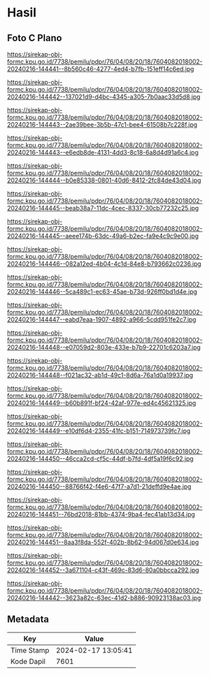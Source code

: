 # Hasil

## Foto C Plano

https://sirekap-obj-formc.kpu.go.id/7738/pemilu/pdpr/76/04/08/20/18/7604082018002-20240216-144441--8b560c46-4277-4ed4-b7fb-151eff14c6ed.jpg

https://sirekap-obj-formc.kpu.go.id/7738/pemilu/pdpr/76/04/08/20/18/7604082018002-20240216-144442--137021d9-d4bc-4345-a305-7b0aac33d5d8.jpg

https://sirekap-obj-formc.kpu.go.id/7738/pemilu/pdpr/76/04/08/20/18/7604082018002-20240216-144443--2ae39bee-3b5b-47c1-bee4-61508b7c228f.jpg

https://sirekap-obj-formc.kpu.go.id/7738/pemilu/pdpr/76/04/08/20/18/7604082018002-20240216-144443--e6edb8de-4131-4dd3-8c18-6a8d4d91a6c4.jpg

https://sirekap-obj-formc.kpu.go.id/7738/pemilu/pdpr/76/04/08/20/18/7604082018002-20240216-144444--b0e85338-0801-40d6-8412-2fc84de43d04.jpg

https://sirekap-obj-formc.kpu.go.id/7738/pemilu/pdpr/76/04/08/20/18/7604082018002-20240216-144445--beab38a7-11dc-4cec-8337-30cb77232c25.jpg

https://sirekap-obj-formc.kpu.go.id/7738/pemilu/pdpr/76/04/08/20/18/7604082018002-20240216-144445--aeee174b-63dc-49a6-b2ec-fa9e4c9c9e00.jpg

https://sirekap-obj-formc.kpu.go.id/7738/pemilu/pdpr/76/04/08/20/18/7604082018002-20240216-144446--082a12ed-4b04-4c1d-84e8-b793662c0236.jpg

https://sirekap-obj-formc.kpu.go.id/7738/pemilu/pdpr/76/04/08/20/18/7604082018002-20240216-144446--5ca489c1-ec63-45ae-b73d-926ff0bd1d4e.jpg

https://sirekap-obj-formc.kpu.go.id/7738/pemilu/pdpr/76/04/08/20/18/7604082018002-20240216-144447--eabd7eaa-1907-4892-a966-5cdd951fe2c7.jpg

https://sirekap-obj-formc.kpu.go.id/7738/pemilu/pdpr/76/04/08/20/18/7604082018002-20240216-144448--e07059d2-803e-433e-b7b9-22701c6203a7.jpg

https://sirekap-obj-formc.kpu.go.id/7738/pemilu/pdpr/76/04/08/20/18/7604082018002-20240216-144448--f021ac32-ab1d-49c1-8d6a-76a1d0a19937.jpg

https://sirekap-obj-formc.kpu.go.id/7738/pemilu/pdpr/76/04/08/20/18/7604082018002-20240216-144449--b60b891f-bf24-42af-977e-ed4c45621325.jpg

https://sirekap-obj-formc.kpu.go.id/7738/pemilu/pdpr/76/04/08/20/18/7604082018002-20240216-144449--e10df6d4-2355-41fc-b151-714973739fc7.jpg

https://sirekap-obj-formc.kpu.go.id/7738/pemilu/pdpr/76/04/08/20/18/7604082018002-20240216-144450--46cca2cd-cf5c-44df-b7fd-4df5a19f6c92.jpg

https://sirekap-obj-formc.kpu.go.id/7738/pemilu/pdpr/76/04/08/20/18/7604082018002-20240216-144450--88766f42-f4e6-47f7-a7d1-21deffd9e4ae.jpg

https://sirekap-obj-formc.kpu.go.id/7738/pemilu/pdpr/76/04/08/20/18/7604082018002-20240216-144451--76bd2018-81bb-4374-9ba4-fec41ab13d34.jpg

https://sirekap-obj-formc.kpu.go.id/7738/pemilu/pdpr/76/04/08/20/18/7604082018002-20240216-144451--8aa3f8da-552f-402b-8b62-94d067d0e634.jpg

https://sirekap-obj-formc.kpu.go.id/7738/pemilu/pdpr/76/04/08/20/18/7604082018002-20240216-144452--3a671104-c43f-469c-83d6-80a0bbcca292.jpg

https://sirekap-obj-formc.kpu.go.id/7738/pemilu/pdpr/76/04/08/20/18/7604082018002-20240216-144442--3623a82c-63ec-41d2-b886-90923138ac03.jpg


## Metadata

| Key        | Value               |
| ---------- | ------------------- |
| Time Stamp | 2024-02-17 13:05:41 |
| Kode Dapil | 7601                |



